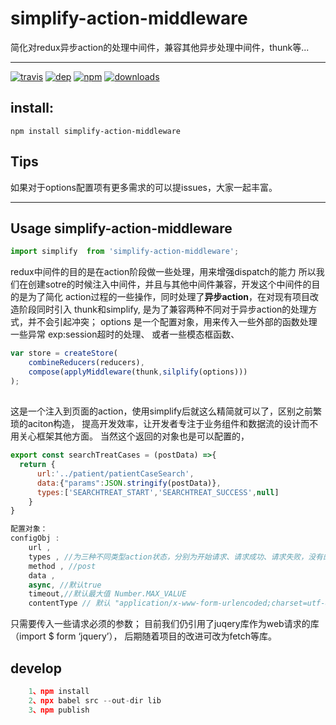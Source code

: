 # simplify-action-middleware
简化对redux异步action的处理中间件，兼容其他异步处理中间件，thunk等...
___________________________________________


[![travis][travis-image]][travis-url]
[![dep][dep-image]][dep-url]
[![npm][npm-image]][npm-url]
[![downloads][downloads-image]][downloads-url]

[travis-image]: https://img.shields.io/travis/then/simplify-action-middleware.svg?style=flat
[travis-url]: https://travis-ci.org/then/simplify-action-middleware
[dep-image]: https://img.shields.io/david/then/simplify-action-middleware.svg?style=flat
[dep-url]: https://david-dm.org/then/simplify-action-middleware
[npm-image]: https://img.shields.io/npm/v/simplify-action-middleware.svg?style=flat
[npm-url]: https://npmjs.org/package/simplify-action-middleware
[downloads-image]: https://img.shields.io/npm/dm/simplify-action-middleware.svg?style=flat
[downloads-url]: https://npmjs.org/package/simplify-action-middleware

## install:
<code>npm install simplify-action-middleware</code>

## Tips
如果对于options配置项有更多需求的可以提issues，大家一起丰富。
___________________________________________
## Usage simplify-action-middleware

```javascript
import simplify  from 'simplify-action-middleware';
```
redux中间件的目的是在action阶段做一些处理，用来增强dispatch的能力
所以我们在创建sotre的时候注入中间件，并且与其他中间件兼容，开发这个中间件的目的是为了简化
action过程的一些操作，同时处理了**异步action**，在对现有项目改造阶段同时引入
thunk和simplify,
是为了兼容两种不同对于异步action的处理方式，并不会引起冲突；
options 是一个配置对象，用来传入一些外部的函数处理一些异常 exp:session超时的处理、
或者一些模态框函数、

```javascript
var store = createStore(
    combineReducers(reducers),
    compose(applyMiddleware(thunk,silplify(options)))
);
```
##
这是一个注入到页面的action，使用simplify后就这么精简就可以了，区别之前繁琐的aciton构造，
提高开发效率，让开发者专注于业务组件和数据流的设计而不用关心框架其他方面。
当然这个返回的对象也是可以配置的，
```javascript
export const searchTreatCases = (postData) =>{
  return {
      url:'../patient/patientCaseSearch',
      data:{"params":JSON.stringify(postData)},
      types:['SEARCHTREAT_START','SEARCHTREAT_SUCCESS',null]
    }
}

配置对象：
configObj :
    url , 
    types , //为三种不同类型action状态，分别为开始请求、请求成功、请求失败，没有的类型请用''或null代替
    method , //post
    data , 
    async, //默认true
    timeout,//默认最大值 Number.MAX_VALUE
    contentType // 默认 "application/x-www-form-urlencoded;charset=utf-8;"
```
只需要传入一些请求必须的参数；
目前我们仍引用了juqery库作为web请求的库（import $ form ‘jquery’），
后期随着项目的改进可改为fetch等库。


## develop
```javascript
    1、npm install
    2、npx babel src --out-dir lib
    3、npm publish
```
